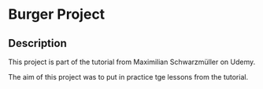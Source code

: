 Burger Project
=============

Description
-----------

This project is part of the tutorial from Maximilian Schwarzmüller on Udemy.

The aim of this project was to put in practice tge lessons from the tutorial.


